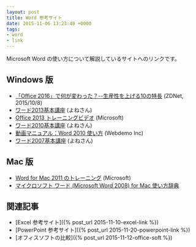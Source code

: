 ```yaml
---
layout: post
title: Word 参考サイト
date: 2015-11-06 13:23:48 +0000
tags:
- word
- link
---
```

Microsoft Word の使い方について解説しているサイトへのリンクです。

## Windows 版
- [「Office 2016」で何が変わった？--生産性を上げる10の特長](http://japan.zdnet.com/article/35071497/) (ZDNet, 2015/10/8)
- [ワード2013基本講座](http://www4.synapse.ne.jp/yone/word2013/) (よねさん)
- [Office 2013 トレーニングビデオ](http://www.microsoft.com/ja-jp/office/2013/business/training/training-video/default.aspx) (Microsoft)
- [ワード2010基本講座](http://www4.synapse.ne.jp/yone/word2010/) (よねさん)
- [動画マニュアル：Word 2010 使い方](http://www.dougamanual.com/blog/231/) (Webdemo Inc)
- [ワード2007基本講座](http://www.eurus.dti.ne.jp/~yoneyama/Word2007/) (よねさん)

## Mac 版
- [Word for Mac 2011 のトレーニング](https://support.office.com/ja-jp/article/Word-for-Mac-2011-%E3%81%AE%E3%83%88%E3%83%AC%E3%83%BC%E3%83%8B%E3%83%B3%E3%82%B0-b88f4636-7395-4dcc-b56c-af99307df723) (Microsoft)
- [マイクロソフト ワード (Microsoft Word 2008) for Mac 使い方辞典](http://www.openspc2.org/reibun/Microsoft_word2008_for_mac/)

## 関連記事
- [Excel 参考サイト]({% post_url 2015-11-10-excel-link %})
- [PowerPoint 参考サイト]({% post_url 2015-11-20-powerpoint-link %})
- [オフィスソフトの比較]({% post_url 2015-11-12-office-soft %})
